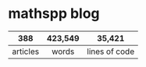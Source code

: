 # mathspp blog

<table class="stats-table">
    <thead>
        <tr>
            <th style="text-align: center;">388</th>
            <th style="text-align: center;">423,549</th>
            <th style="text-align: center;">35,421</th>
        </tr>
    </thead>
    <tbody>
        <tr>
            <td style="text-align: center;">articles</td>
            <td style="text-align: center;">words</td>
            <td style="text-align: center;">lines of code</td>
        </tr>
    </tbody>
</table>